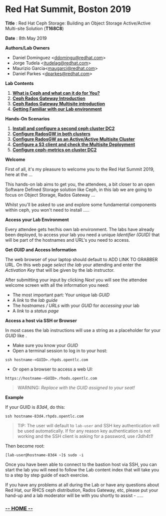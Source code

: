 # Red Hat Summit, Boston 2019

**Title** : Red Hat Ceph Storage: Building an Object Storage Active/Active Multi-site Solution (**T168C8**)

**Date**  : 8th May 2019

**Authors/Lab Owners**
* Daniel Dominguez <<ddomingu@redhat.com>>
* Jorge Tudela <<jtudelag@redhat.com>>
* Maurizio Garcia<<maugarci@redhat.com>>
* Daniel Parkes <<dparkes@redhat.com>>

**Lab Contents**

1. [**What is Ceph and what can it do for You?**](/labIntro1/01-Lab-WhatIsCeph.md)
2. [**Ceph Rados Gateway Introduction**](/labIntro2/02-Lab_RGW_Introduction.md)
3. [**Ceph Rados Gateway Multisite introduction**](/labIntro3/03-Lab_RGW_MultiSite_Introduction.md)
4. [**Getting Familiar with our Lab environment**](/labIntro4/04-DC1_ceph_cluster.md)

**Hands-On Scenarios**

1. [**Install and configure a second ceph cluster DC2**](/scenario1/01-DC2_ceph_cluster_installation.md)
2. [**Configure RadosGW in both clusters**](/scenario2/02-RadosGW_configuration.md)
3. [**Configure RadosGW as an Active/Active Multisite Cluster**](/scenario3/03-RadosGW_Multisite_Configuration.md)
4. [**Configure a S3 client and check the Multisite Deployment**](/scenario4/04-Configure_S3_client.md)
5. [**Configure ceph-metrics on cluster DC2**](/scenario5/05-DC2_cephmetrics_configuration.md)


**Welcome**

First of all, it's my pleasure to welcome you to the Red Hat Summit 2019, here at the ...

This hands-on lab aims to get you, the attendees, a bit closer to an open Software Defined Storage solution like Ceph, in this lab we are going to  focus on Object Storage, Rados Gateway ...

Whilst you'll be asked to use and explore some fundamental components within ceph, you won't need to install .....


**Access your Lab Environment**

Every attendee gets her/his own lab environment. The labs have already been deployed, to access your lab you need a unique *Identifier (GUID)* that will be part of the hostnames and URL's you need to access.

**Get *GUID* and Access Information**

The web browser of your laptop should default to ADD LINK TO GRABBER URL. On this web page *select the lab* your attending and enter the *Activation Key* that will be given by the lab instructor.

After submitting your input by clicking *Next* you will see the attendee welcome screen with all the information you need:

* The most important part: Your unique lab *GUID*
* A *link* to the *lab guide*
* The *hostnames / URLs* with your *GUID* for *accessing* your lab
* A *link* to a *status page*

**Access a host via SSH or Browser**

In most cases the lab instructions will use a string as a placeholder for your *GUID* like *<GUID>*.

* Make sure you know your *GUID*
* Open a terminal session to log in to your host:

```
ssh hostname-<GUID>.rhpds.opentlc.com
```

* Or open a browser to access a web UI:

```
https://hostname-<GUID>.rhods.opentlc.com
```

>WARNING: *Replace <GUID> with the GUID assigned to your seat!*

**Example**

If your GUID is *83d4*, do this:
```
ssh hostname-83d4.rhpds.opentlc.com
```

>TIP: The user will default to `lab-user` and SSH key authentication will be used automatically. If for any reason key authentication is not working and the SSH client is asking for a password, use *r3dh4t1!*

Then become root:
```
[lab-user@hostname-83d4 ~]$ sudo -i
```

Once you have been able to connect to the bastion host via SSH, you can start the lab you will need to follow the Lab content index that will take you to a step by step guide of each exercise.

If you have any problems at all during the Lab or have any questions about Red Hat, our RHCS ceph distribution, Rados Gateway, etc, please put your hand-up and a lab moderator will be with you shortly to assist - .....

### [**-- HOME --**](https://redhatsummitlabs.gitlab.io/red-hat-ceph-storage-building-an-object-storage-active-active-multisite-solution/#/)

